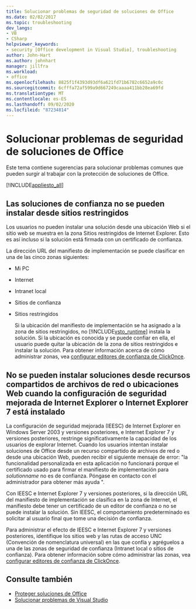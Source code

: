 ```yaml
---
title: Solucionar problemas de seguridad de soluciones de Office
ms.date: 02/02/2017
ms.topic: troubleshooting
dev_langs:
- VB
- CSharp
helpviewer_keywords:
- security [Office development in Visual Studio], troubleshooting
author: John-Hart
ms.author: johnhart
manager: jillfra
ms.workload:
- office
ms.openlocfilehash: 8825f1f4393d93df6a621fd71b6782c6652a9c0c
ms.sourcegitcommit: 6cfffa72af599a9d667249caaaa411bb28ea69fd
ms.translationtype: MT
ms.contentlocale: es-ES
ms.lasthandoff: 09/02/2020
ms.locfileid: "87234814"
---
```

# <a name="troubleshoot-office-solution-security"></a>Solucionar problemas de seguridad de soluciones de Office
  Este tema contiene sugerencias para solucionar problemas comunes que pueden surgir al trabajar con la protección de soluciones de Office.

 [!INCLUDE[appliesto_all](../vsto/includes/appliesto-all-md.md)]

## <a name="trusted-solutions-cannot-be-installed-from-restricted-sites"></a>Las soluciones de confianza no se pueden instalar desde sitios restringidos
 Los usuarios no pueden instalar una solución desde una ubicación Web si el sitio web se muestra en la zona Sitios restringidos de Internet Explorer. Esto es así incluso si la solución está firmada con un certificado de confianza.

 La dirección URL del manifiesto de implementación se puede clasificar en una de las cinco zonas siguientes:

- Mi PC

- Internet

- Intranet local

- Sitios de confianza

- Sitios restringidos

  Si la ubicación del manifiesto de implementación se ha asignado a la zona de sitios restringidos, no [!INCLUDE[vsto_runtime](../vsto/includes/vsto-runtime-md.md)] instala la solución. Si la ubicación es conocida y se puede confiar en ella, el usuario puede quitar la ubicación de la zona de sitios restringidos e instalar la solución. Para obtener información acerca de cómo administrar zonas, vea [configurar editores de confianza de ClickOnce](/previous-versions/dotnet/articles/ms996418(v=msdn.10)).

## <a name="solutions-cannot-be-installed-from-network-file-shares-or-web-locations-when-internet-explorer-enhanced-security-configuration-or-internet-explorer-7-is-installed"></a>No se pueden instalar soluciones desde recursos compartidos de archivos de red o ubicaciones Web cuando la configuración de seguridad mejorada de Internet Explorer o Internet Explorer 7 está instalado
 La configuración de seguridad mejorada (IEESC) de Internet Explorer en Windows Server 2003 y versiones posteriores, e Internet Explorer 7 y versiones posteriores, restringe significativamente la capacidad de los usuarios de explorar Internet. Cuando los usuarios intentan instalar soluciones de Office desde un recurso compartido de archivos de red o desde una ubicación Web, pueden recibir el siguiente mensaje de error: "la funcionalidad personalizada en esta aplicación no funcionará porque el certificado usado para firmar el manifiesto de implementación para *solutionname* no es de confianza. Póngase en contacto con el administrador para obtener más ayuda ".

 Con IEESC e Internet Explorer 7 y versiones posteriores, si la dirección URL del manifiesto de implementación se clasifica en la zona de Internet, el manifiesto debe tener un certificado de un editor de confianza o no se puede instalar la solución. Sin IEESC, el comportamiento predeterminado es solicitar al usuario final que tome una decisión de confianza.

 Para administrar el efecto de IEESC e Internet Explorer 7 y versiones posteriores, identifique los sitios web y las rutas de acceso UNC (Convención de nomenclatura universal) en las que confía y agréguelos a una de las zonas de seguridad de confianza (Intranet local o sitios de confianza). Para obtener información sobre cómo administrar las zonas, vea [configurar editores de confianza de ClickOnce](/previous-versions/dotnet/articles/ms996418(v=msdn.10)).

## <a name="see-also"></a>Consulte también
- [Proteger soluciones de Office](../vsto/securing-office-solutions.md)
- [Solucionar problemas de Visual Studio](/troubleshoot/visualstudio/welcome-visual-studio/)
